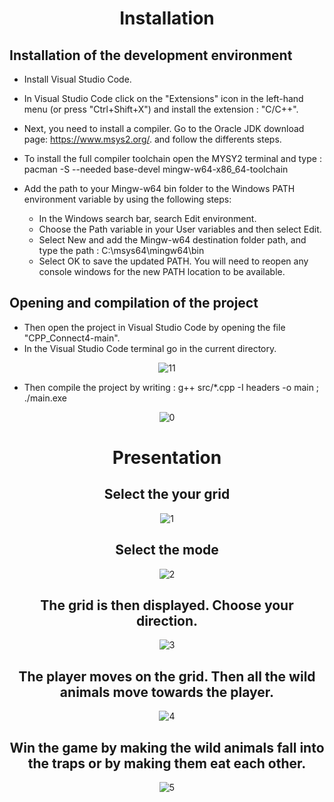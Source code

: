 <div align="center">
  
# Installation
  
</div>

## Installation of the development environment
  
 - Install Visual Studio Code.
 - In Visual Studio Code click on the "Extensions" icon in the left-hand menu (or press "Ctrl+Shift+X") and install the extension : "C/C++".
 - Next, you need to install a compiler. Go to the Oracle JDK download page: https://www.msys2.org/.
   and follow the differents steps.
 - To install the full compiler toolchain open the MYSY2 terminal and type : pacman -S --needed base-devel mingw-w64-x86_64-toolchain
 
 - Add the path to your Mingw-w64 bin folder to the Windows PATH environment variable by using the following steps:
     - In the Windows search bar, search Edit environment.
     - Choose the Path variable in your User variables and then select Edit.
     - Select New and add the Mingw-w64 destination folder path, and type the path : C:\msys64\mingw64\bin
     - Select OK to save the updated PATH. You will need to reopen any console windows for the new PATH location to be available.

## Opening and compilation of the project

- Then open the project in Visual Studio Code by opening the file "CPP_Connect4-main".
- In the Visual Studio Code terminal go in the current directory.
<div align="center">
  
![11](https://github.com/YassineProDev/CPP_PlayerHuntedByWildAnimals/assets/120946916/695ff667-7b17-4d6a-875d-38683b1126a0)
  
</div>

- Then compile the project by writing  : g++ src/*.cpp -I headers -o main ; ./main.exe

<div align="center"> 
  
![0](https://github.com/YassineProDev/CPP_PlayerHuntedByWildAnimals/assets/120946916/fa9fd1d4-37fe-4e72-9658-93861132f943)
  
  
# Presentation


## Select the your grid
 
![1](https://github.com/YassineProDev/CPP_PlayerHuntedByWildAnimals/assets/120946916/78490a26-39e6-44f0-82b0-7cd7c57bc80b)

## Select the mode

![2](https://github.com/YassineProDev/CPP_PlayerHuntedByWildAnimals/assets/120946916/8816b8b3-7847-46b0-9089-404eb575de3e)

## The grid is then displayed. Choose your direction.
  
![3](https://github.com/YassineProDev/CPP_PlayerHuntedByWildAnimals/assets/120946916/5c5f4d3e-1ecf-48f1-917b-85bf15c66a43)

## The player moves on the grid. Then all the wild animals move towards the player.
 
![4](https://github.com/YassineProDev/CPP_PlayerHuntedByWildAnimals/assets/120946916/451cb92d-7e9a-48ba-9417-8913220191a3)
  
## Win the game by making the wild animals fall into the traps or by making them eat each other.
 
![5](https://github.com/YassineProDev/CPP_PlayerHuntedByWildAnimals/assets/120946916/40ec13a6-b1db-41b6-b39c-889ff93936a2)
  
</div>

  
  
  
